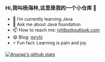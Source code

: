### Hi,我叫杨海林,这里是我的一个小仓库 👋

<!--
**mr-yhl/mr-yhl** is a ✨ _special_ ✨ repository because its `README.md` (this file) appears on your GitHub profile.

Here are some ideas to get you started:

- 🔭 I’m currently working on ...
- 🌱 I’m currently learning ...
- 👯 I’m looking to collaborate on ...
- 🤔 I’m looking for help with ...
- 💬 Ask me about ...
- 📫 How to reach me: ...
- 😄 Pronouns: ...
- ⚡ Fun fact: ...
-->
- 🌱 I’m currently learning Java
- 💬 Ask me about Java foundation
- 📫 How to reach me: jyhlbx@outlook.com
- 😄 Blog: [mryhl](https://www.mryhl.com.cn/)
- ⚡ Fun fact: Learning is pain and joy


[![Anurag's github stats](https://github-readme-stats.vercel.app/api?username=mr-yhl)](https://github.com/anuraghazra/github-readme-stats)
